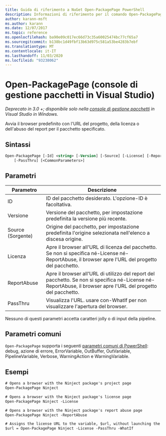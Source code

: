 ```yaml
---
title: Guida di riferimento a NuGet Open-PackagePage PowerShell
description: Informazioni di riferimento per il comando Open-PackagePage PowerShell nella console di gestione pacchetti NuGet in Visual Studio.
author: karann-msft
ms.author: karann
ms.date: 12/07/2017
ms.topic: reference
ms.openlocfilehash: ba90e09c017ec66d73c35a60025474bc77cf65a7
ms.sourcegitcommit: b138bc1d49fbf13b63d975c581a53be4283b7ebf
ms.translationtype: MT
ms.contentlocale: it-IT
ms.lasthandoff: 11/03/2020
ms.locfileid: "93238062"
---
```

# <a name="open-packagepage-package-manager-console-in-visual-studio"></a>Open-PackagePage (console di gestione pacchetti in Visual Studio)

*Deprecato in 3.0 +; disponibile solo nella [console di gestione pacchetti](../../consume-packages/install-use-packages-powershell.md) in Visual Studio in Windows.*

Avvia il browser predefinito con l'URL del progetto, della licenza o dell'abuso del report per il pacchetto specificato.

## <a name="syntax"></a>Sintassi

```ps
Open-PackagePage [-Id] <string> [-Version] [-Source] [-License] [-ReportAbuse]
    [-PassThru] [<CommonParameters>]
```

## <a name="parameters"></a>Parametri

| Parametro | Descrizione |
| --- | --- |
| ID | ID del pacchetto desiderato. L'opzione-ID è facoltativa. |
| Versione | Versione del pacchetto, per impostazione predefinita la versione più recente. |
| Source (Sorgente) | Origine del pacchetto, per impostazione predefinita l'origine selezionata nell'elenco a discesa origine. |
| Licenza | Apre il browser all'URL di licenza del pacchetto. Se non si specifica né-License né-ReportAbuse, il browser apre l'URL del progetto del pacchetto. |
| ReportAbuse | Apre il browser all'URL di utilizzo del report del pacchetto. Se non si specifica né-License né-ReportAbuse, il browser apre l'URL del progetto del pacchetto. |
| PassThru | Visualizza l'URL. usare con-WhatIf per non visualizzare l'apertura del browser. |

Nessuno di questi parametri accetta caratteri jolly o di input della pipeline.

## <a name="common-parameters"></a>Parametri comuni

`Open-PackagePage` supporta i seguenti [parametri comuni di PowerShell](/powershell/module/microsoft.powershell.core/about/about_commonparameters): debug, azione di errore, ErrorVariable, OutBuffer, OutVariable, PipelineVariable, Verbose, WarningAction e WarningVariable.

## <a name="examples"></a>Esempi

```ps
# Opens a browser with the Ninject package's project page
Open-PackagePage Ninject

# Opens a browser with the Ninject package's license page
Open-PackagePage Ninject -License

# Opens a browser with the Ninject package's report abuse page  
Open-PackagePage Ninject -ReportAbuse

# Assigns the license URL to the variable, $url, without launching the browser
$url = Open-PackagePage Ninject -License -PassThru -WhatIf
```